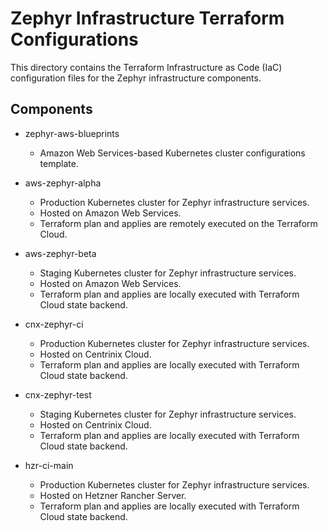 # Zephyr Infrastructure Terraform Configurations

This directory contains the Terraform Infrastructure as Code (IaC)
configuration files for the Zephyr infrastructure components.

## Components

* zephyr-aws-blueprints

    * Amazon Web Services-based Kubernetes cluster configurations template.

* aws-zephyr-alpha

    * Production Kubernetes cluster for Zephyr infrastructure services.
    * Hosted on Amazon Web Services.
    * Terraform plan and applies are remotely executed on the Terraform Cloud.

* aws-zephyr-beta

    * Staging Kubernetes cluster for Zephyr infrastructure services.
    * Hosted on Amazon Web Services.
    * Terraform plan and applies are locally executed with Terraform Cloud state backend.

* cnx-zephyr-ci

    * Production Kubernetes cluster for Zephyr infrastructure services.
    * Hosted on Centrinix Cloud.
    * Terraform plan and applies are locally executed with Terraform Cloud state backend.

* cnx-zephyr-test

    * Staging Kubernetes cluster for Zephyr infrastructure services.
    * Hosted on Centrinix Cloud.
    * Terraform plan and applies are locally executed with Terraform Cloud state backend.

* hzr-ci-main

    * Production Kubernetes cluster for Zephyr infrastructure services.
    * Hosted on Hetzner Rancher Server.
    * Terraform plan and applies are locally executed with Terraform Cloud state backend.
